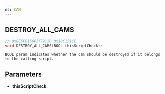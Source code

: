 ```yaml
---
ns: CAM
---
```

## DESTROY_ALL_CAMS

```c
// 0x8E5FB15663F79120 0x10C151CE
void DESTROY_ALL_CAMS(BOOL thisScriptCheck);
```

```
BOOL param indicates whether the cam should be destroyed if it belongs to the calling script.  
```

## Parameters
* **thisScriptCheck**: 

